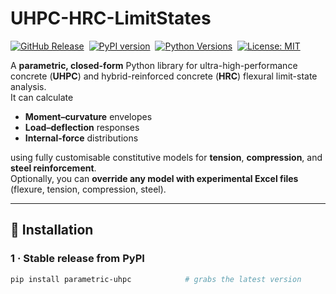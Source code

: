# UHPC-HRC-LimitStates

[![GitHub Release](https://img.shields.io/github/v/release/dpatel52/UHPC-HRC-limitstates)](https://github.com/dpatel52/UHPC-HRC-limitstates/releases)&nbsp;
[![PyPI version](https://badge.fury.io/py/parametric-uhpc.svg)](https://pypi.org/project/parametric-uhpc)&nbsp;
[![Python Versions](https://img.shields.io/pypi/pyversions/parametric-uhpc)](https://pypi.org/project/parametric-uhpc)&nbsp;
[![License: MIT](https://img.shields.io/badge/license-MIT-blue.svg)](LICENSE)

A **parametric, closed-form** Python library for ultra-high-performance concrete (**UHPC**) and hybrid-reinforced concrete (**HRC**) flexural limit-state analysis.  
It can calculate

* **Moment–curvature** envelopes  
* **Load–deflection** responses  
* **Internal-force** distributions  

using fully customisable constitutive models for **tension**, **compression**, and **steel reinforcement**.  
Optionally, you can **override any model with experimental Excel files** (flexure, tension, compression, steel).

---

## 🔨 Installation

### 1 · Stable release from PyPI

```bash
pip install parametric-uhpc            # grabs the latest version
